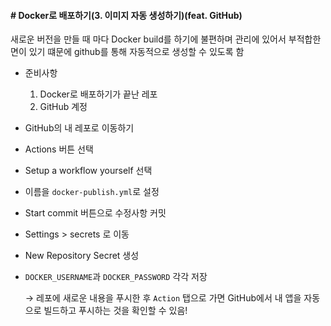 #### # Docker로 배포하기(3. 이미지 자동 생성하기)(feat. GitHub)

새로운 버전을 만들 때 마다 Docker build를 하기에 불편하며 관리에 있어서 부적합한 면이 있기 떄문에 github를 통해 자동적으로 생성할 수 있도록 함

* 준비사항

  1. Docker로 배포하기가 끝난 레포
  2. GitHub 계정

* GitHub의 내 레포로 이동하기

* Actions 버튼 선택

* Setup a workflow yourself 선택

* 이름을 `docker-publish.yml`로 설정

* Start commit 버튼으로 수정사항 커밋

* Settings > secrets 로 이동

* New Repository Secret 생성

* `DOCKER_USERNAME`과 `DOCKER_PASSWORD` 각각 저장

  → 레포에 새로운 내용을 푸시한 후 `Action` 탭으로 가면 GitHub에서 내 앱을 자동으로 빌드하고 푸시하는 것을 확인할 수 있음!